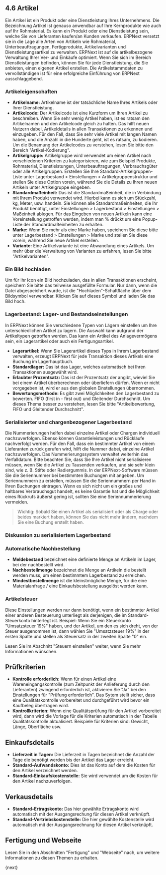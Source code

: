 ## 4.6 Artikel

Ein Artikel ist ein Produkt oder eine Dienstleistung Ihres Unternehmens. Die Bezeichnung Artikel ist genauso anwendbar auf Ihre Kernprodukte wie auch auf Ihr Rohmaterial. Es kann ein Produkt oder eine Dienstleistung sein, welche Sie von Lieferanten kaufen/an Kunden verkaufen. ERPNext versetzt sie in die Lage alle Arten von Artikeln wie Rohmaterial, Unterbeauftragungen, Fertigprodukte, Artikelvarianten und Dienstleistungsartikel zu verwalten.
ERPNext ist auf die artikelbezogene Verwaltung Ihrer Ver- und Einkäufe optimiert. Wenn Sie sich im Bereich Dienstleistungen befinden, können Sie für jede Dienstleistung, die Sie anbieten, einen eigenen Artikel erstellen. Die Artikelstammdaten zu vervollständigen ist für eine erfolgreiche Einführung von ERPNext ausschlaggebend.

### Artikeleigenschaften

* **Artikelname:** Artikelname ist der tatsächliche Name Ihres Artikels oder Ihrer Dienstleistung.
* **Artikelcode:** Der Artikelcode ist eine Kurzform um Ihren Artikel zu beschreiben. Wenn Sie sehr wenig Artikel haben, ist es ratsam den Artikelnamen und den Artikelcode gleich zu halten. Das hilft neuen Nutzern dabei, Artikeldetails in allen Transaktionen zu erkennen und einzugeben. Für den Fall, dass Sie sehr viele Artikel mit langen Namen haben, und die Anzahl in die Hunderte geht, ist es ratsam, zu kodieren. Um die Benamung der Artikelcodes zu verstehen, lesen Sie bitte den Bereich "Artikel-Kodierung".
* **Artikelgruppe:** Artikelgruppe wird verwendet um einen Artikel nach verschiedenen Kriterien zu kategorisieren, wie zum Beispiel Produkte, Rohmaterial, Dienstleistungen, Unterbeauftragungen, Verbrauchsgüter oder alle Artikelgruppen. Erstellen Sie Ihre Standard-Artikelgruppen-Liste unter Lagerbestand > Einstellungen > Artikelgruppenstruktur und stellen Sie diese Option vorein, während Sie die Details zu Ihren neuen Artikeln unter Artikelgruppe eingeben.
* **Standardmaßeinheit:** Das ist die Standardmaßeinheit, die in Verbindung mit Ihrem Produkt verwendet wird. Hierbei kann es sich um Stückzahl, kg, Meter, usw. handeln. Sie können alle Standardmaßeinheiten, die Ihr Produkt benötigt, unter Einstellungen > Lagerbestand > Einstellungen > Maßeinheit ablegen. Für das Eingeben von neuen Artikeln kann eine Voreinstellung getroffen werden, indem man % drückt um eine Popup-Liste der Standardmaßeinheiten zu erhalten.
* **Marke:** Wenn Sie mehr als eine Marke haben, speichern Sie diese bitte unter Lagerbestand > Einstellungen > Marke und stellen Sie diese vorein, während Sie neue Artikel erstellen.
* **Variante:** Eine Artikelvariante ist eine Abwandlung eines Artikels. Um mehr über die Verwaltung von Varianten zu erfahren, lesen Sie bitte "Artikelvarianten".

### Ein Bild hochladen
Um für Ihr Icon ein Bild hochzuladen, das in allen Transaktionen erscheint, speichern Sie bitte das teilweise ausgefüllte Formular. Nur dann, wenn die Datei abgespeichert wurde, ist die "Hochladen"-Schaltfläche über dem Bildsymbol verwendbar. Klicken Sie auf dieses Symbol und laden Sie das Bild hoch.

### Lagerbestand: Lager- und Bestandseinstellungen

In ERPNext können Sie verschiedene Typen von Lägern einstellen um Ihre unterschiedlichen Artikel zu lagern. Die Auswahl kann aufgrund der Artikeltypen getroffen werden. Das kann ein Artikel des Anlagevermögens sein, ein Lagerartikel oder auch ein Fertigungsartikel.

* **Lagerartikel:** Wenn Sie Lagerartikel dieses Typs in Ihrem Lagerbestand verwalten, erzeugt ERPNext für jede Transaktion dieses Artikels eine Buchung im Lagerhauptbuch.
* **Standardlager:** Das ist das Lager, welches automatisch bei Ihren Transaktionen ausgewählt wird.
* **Erlaubter Prozentsatz:** Das ist der Prozentsatz der angibt, wieviel Sie bei einem Artikel überberechnen oder überliefern dürfen. Wenn er nicht vorgegeben ist, wird er aus den globalen Einstellungen übernommen.
* **Bewertungsmethode:** Es gibt zwei Möglichkeiten den Lagerbestand zu bewerten. FIFO (first in - first out) und Gleitender Durchschnitt. Um dieses Thema besser zu verstehen, lesen Sie bitte "Artikelbewertung, FIFO und Gleitender Durchschnitt".

### Serialisierter und chargenbezogener Lagerbestand

Die Nummerierungen helfen dabei einzelne Artikel oder Chargen individuell nachzuverfolgen. Ebenso können Garantieleistungen und Rückläufe nachverfolgt werden. Für den Fall, dass ein bestimmter Artikel von einem Lieferanten zurück gerufen wird, hilft die Nummer dabei, einzelne Artikel nachzuverfolgen. Das Nummerierungssystem verwaltet weiterhin das Verfalldatum. Bitte beachten Sie, dass Sie Ihre Artikel nicht serialisieren müssen, wenn Sie die Artikel zu Tausenden verkaufen, und sie sehr klein sind, wie z. B. Stifte oder Radiergummis. In der ERPNext-Software müssen Sie die Seriennummer bei bestimmten Buchungen mit angeben. Um Seriennummern zu erstellen, müssen Sie die Seriennummern per Hand in Ihren Buchungen eintragen. Wenn es sich nicht um ein großes und haltbares Verbrauchsgut handelt, es keine Garantie hat und die Möglichkeit eines Rückrufs äußerst gering ist, sollten Sie eine Seriennummerierung vermeiden.

> Wichtig: Sobald Sie einen Artikel als serialisiert oder als Charge oder beides markiert haben, können Sie das nicht mehr ändern, nachdem Sie eine Buchung erstellt haben.

### Diskussion zu serialisiertem Lagerbestand

### Automatische Nachbestellung

* **Meldebestand** bezeichnet eine definierte Menge an Artikeln im Lager, bei der nachbestellt wird.
* **Nachbestellmenge** bezeichnet die Menge an Artikeln die bestellt werden muss, um einen bestimmtem Lagerbestand zu erreichen.
* **Mindestbestellmenge** ist die kleinstmögliche Menge, für die eine Materialanfrage / eine Einkaufsbestellung ausgelöst werden kann.

### Artikelsteuer

Diese Einstellungen werden nur dann benötigt, wenn ein bestimmter Artikel einer anderen Besteuerung unterliegt als derjenigen, die im Standard-Steuerkonto hinterlegt ist. Beispiel: Wenn Sie ein Steuerkonto "Umsatzsteuer 19%" haben, und der Artikel, um den es sich dreht, von der Steuer ausgenommen ist, dann wählen Sie "Umsatzsteuer 19%" in der ersten Spalte und stellen als Steuersatz in der zweiten Spalte "0" ein.

Lesen Sie im Abschnitt "Steuern einstellen" weiter, wenn Sie mehr Informationen wünschen.

## Prüfkriterien

* **Kontrolle erforderlich:** Wenn für einen Artikel eine Wareneingangskontrolle (zum Zeitpunkt der Anlieferung durch den Lieferanten) zwingend erforderlich ist, aktivieren Sie "Ja" bei den Einstellungen für "Prüfung erforderlich". Das Sytem stellt sicher, dass eine Qualitätskontrolle vorbereitet und durchgeführt wird bevor ein Kaufbeleg übertragen wird.
* **Kontrollkriterien:** Wenn eine Qualitätsprüfung für den Artikel vorbereitet wird, dann wird die Vorlage für die Kriterien automatisch in der Tabelle Qualitätskontrolle aktualisiert. Beispiele für Kriterien sind: Gewicht, Länge, Oberfläche usw.

## Einkaufsdetails
* **Lieferzeit in Tagen:** Die Lieferzeit in Tagen bezeichnet die Anzahl der Tage die benötigt werden bis der Artikel das Lager erreicht.
* **Standard-Aufwandskonto:** Dies ist das Konto auf dem die Kosten für den Artikel verzeichnet werden.
* **Standard-Einkaufskostenstelle:** Sie wird verwendet um die Kosten für den Artikel nachzuverfolgen.

## Verkausdetails
* **Standard-Ertragskonto:** Das hier gewählte Ertragskonto wird automatisch mit der Ausgangsrechung für diesen Artikel verknüpft.
* **Standard-Vertriebskostenstelle:** Die hier gewählte Kostenstelle wird automatisch mit der Ausgangsrechnung für diesen Artikel verknüpft.

## Fertigung und Webseite

Lesen Sie in den Abschnitten "Fertigung" und "Webseite" nach, um weitere Informationen zu diesen Themen zu erhalten.

{next}
